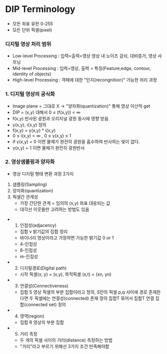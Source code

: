 # DIP Terminology

- 모든 좌표 유한 0-255
- 모든 단위 픽셀(pixel)

### 디지털 영상 처리 범위
- Low-level Processing : 입력=출력=영상 영상 내 노이즈 감쇠, 대비증가, 영상 샤프닝
- Mid-level Processing : 입력=영상, 출력 = 특징(Feature;edge, contour, identity of objects)
- High-level Processing : 객체에 대한 "인지(recongnition)" 가능한 처리 과정

### 1. 디지털 영상의 공식화
- Image plane = 그대로 X -> "양자화(quantization)" 통해 영상 이산적 get
- DIP = (x,y) 대해서 0 ≤ (f(x,y)) < ∞
- f(x,y) 반사된 광원과 오리지널 광원 동시에 영향 받음
- γ(x,y), i(x,y) 정의
- f(x,y) = γ(x,y) * i(x,y)
- 0 ≤ i(x,y) < ∞ , 0 ≤ γ(x,y) ≤ 1 
- if γ(x,y) = 0 이면 물체가 완전히 광원을 흡수하여 반사하는 빛이 없다.
- γ(x,y) = 1 이면 물체가 완전히 광원반사

### 2. 영상샘플링과 양자화
- 영상 디지털 형태 변환 과정 2가지
 1. 샘플링(Sampling)
 2. 양자화(quantization)
 3. 픽셀간 관계성  
    - 가장 간단한 관계 = 임의의 (x,y) 좌표 대응되는 값
    - 대각선 이웃들만 고려하는 방법도 있음 

- 1) 인접성(adjacency)
    - 집합 v 밝기값의 집합 정리 
    - 바이너리 영상이라고 가정하면 가능한 밝기값 0 or 1
    - 4-인접성
    - 8-인접성
    - m-인접성

- 2) 디지털경로(Digital path)
    - 시작 픽셀(x, y) = (x,y), 목적픽셀 (s,t) = (xn, yn)

- 3) 연결성(Connectiveness)
    - 집합 S 영상 픽셀의 부분 집합이라고 정의, S안의 픽셀 p,q 사이에 경로 존재한다면 두 픽셀에는 연결성(connected) 존재 정의
    집합T 묶어서 집합T 연결 집합(connected set) 정의

- 4) 영역(region)
    - 집합 R 영상의 부분 집합
- 5) 거리 측정
    - 두 개의 픽셀 사이의 거리(distance) 측정하는 방법
    - "거리"라고 부르기 위해선 3가지 조건 만족해야함
    